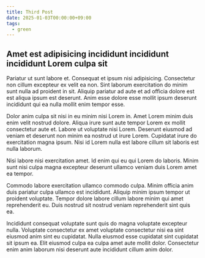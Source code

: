 ```yaml
---
title: Third Post
date: 2025-01-03T00:00:00+09:00
tags:
  - green
---
```


## Amet est adipisicing incididunt incididunt incididunt Lorem culpa sit

Pariatur ut sunt labore et. Consequat et ipsum nisi adipisicing. Consectetur non cillum excepteur ex velit ea non. Sint laborum exercitation do minim sunt nulla ad proident in sit. Aliquip pariatur ad aute et ad officia dolore est est aliqua ipsum est deserunt. Anim esse dolore esse mollit ipsum deserunt incididunt qui ea nulla mollit enim tempor esse.

Dolor anim culpa sit nisi in eu minim nisi Lorem in. Amet Lorem minim duis enim velit nostrud dolore. Aliqua irure sunt aute tempor Lorem ex mollit consectetur aute et. Labore ut voluptate nisi Lorem. Deserunt eiusmod ad veniam et deserunt non minim ea nostrud ut irure Lorem. Cupidatat irure do exercitation magna ipsum. Nisi id Lorem nulla est labore cillum sit laboris est nulla laborum.

Nisi labore nisi exercitation amet. Id enim qui eu qui Lorem do laboris. Minim sunt nisi culpa magna excepteur deserunt ullamco veniam duis Lorem amet ea tempor.

Commodo labore exercitation ullamco commodo culpa. Minim officia anim duis pariatur culpa ullamco est incididunt. Aliquip minim ipsum tempor ut proident voluptate. Tempor dolore labore cillum labore minim qui amet reprehenderit eu. Duis nostrud sit nostrud veniam reprehenderit sint quis ea.

Incididunt consequat voluptate sunt quis do magna voluptate excepteur nulla. Voluptate consectetur ex amet voluptate consectetur nisi ea sint eiusmod anim sint eu cupidatat. Nulla eiusmod esse cupidatat sint cupidatat sit ipsum ea. Elit eiusmod culpa ea culpa amet aute mollit dolor. Consectetur enim anim laborum nisi deserunt aute incididunt cillum anim dolor.
